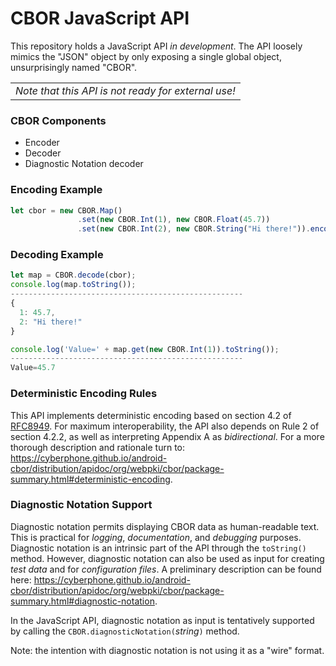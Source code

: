 # CBOR JavaScript API

This repository holds a JavaScript API _in development_.  The API
loosely mimics the "JSON" object by only exposing a single global object,
unsurprisingly named "CBOR".

<table align='center'><tr><td><i>Note that this API is not ready for external use!</i></td></tr></table>

### CBOR Components
- Encoder
- Decoder
- Diagnostic Notation decoder

### Encoding Example

```javascript
let cbor = new CBOR.Map()
               .set(new CBOR.Int(1), new CBOR.Float(45.7))
               .set(new CBOR.Int(2), new CBOR.String("Hi there!")).encode();
```

### Decoding Example

```javascript
let map = CBOR.decode(cbor);
console.log(map.toString());
----------------------------------------------------
{
  1: 45.7,
  2: "Hi there!"
}

console.log('Value=' + map.get(new CBOR.Int(1)).toString());
----------------------------------------------------
Value=45.7
```

### Deterministic Encoding Rules

This API implements deterministic encoding based on section 4.2 of [RFC8949](https://www.rfc-editor.org/rfc/rfc8949.html).
For maximum interoperability, the API also depends on Rule&nbsp;2 of section 4.2.2, as well as interpreting Appendix&nbsp;A as
_bidirectional_.  For a more thorough description and rationale turn to: https://cyberphone.github.io/android-cbor/distribution/apidoc/org/webpki/cbor/package-summary.html#deterministic-encoding.

### Diagnostic Notation Support

Diagnostic notation permits displaying CBOR data as human-readable text.  This is practical for _logging_,
_documentation_, and _debugging_ purposes.  Diagnostic notation is an intrinsic part of the API through the `toString()` method.
However, diagnostic notation can also be used as input for creating _test data_ and for
_configuration files_.  A preliminary description can be found here: https://cyberphone.github.io/android-cbor/distribution/apidoc/org/webpki/cbor/package-summary.html#diagnostic-notation.

In the JavaScript API, diagnostic notation as input is tentatively supported by calling
the `CBOR.diagnosticNotation(`_string_`)` method.

Note: the intention with diagnostic notation is not using it as a "wire" format.
